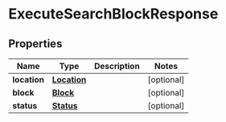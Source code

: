 

# ExecuteSearchBlockResponse


## Properties

Name | Type | Description | Notes
------------ | ------------- | ------------- | -------------
**location** | [**Location**](Location.md) |  |  [optional]
**block** | [**Block**](Block.md) |  |  [optional]
**status** | [**Status**](Status.md) |  |  [optional]



